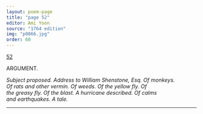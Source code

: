 ```yaml
---
layout: poem-page
title: "page 52"
editor: Ami Yoon
source: "1764 edition"
img: "p0066.jpg"
order: 60
---
```



[52]({{site.baseurl}}/images/{{page.img}})  

ARGUMENT.  

*Subject proposed. Address to William Shenstone, Esq. Of monkeys.  
Of rats and other vermin. Of weeds. Of the yellow fly. Of  
the greasy fly. Of the blast. A hurricane described. Of calms  
and earthquakes. A tale.*

---

